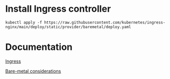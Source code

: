 # Install Ingress controller
```
kubectl apply -f https://raw.githubusercontent.com/kubernetes/ingress-nginx/main/deploy/static/provider/baremetal/deploy.yaml
```

# Documentation
[Ingress](https://kubernetes.io/docs/concepts/services-networking/ingress/)

[Bare-metal considerations](https://github.com/kubernetes/ingress-nginx/blob/main/docs/deploy/baremetal.md)
